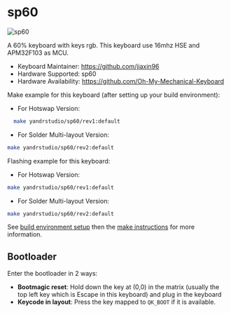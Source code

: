 # sp60

![sp60](https://i.imgur.com/uGx1Tv8h.png)

A 60% keyboard with keys rgb.
This keyboard use 16mhz HSE and APM32F103 as MCU.

- Keyboard Maintainer: https://github.com/jiaxin96
- Hardware Supported: sp60
- Hardware Availability: https://github.com/Oh-My-Mechanical-Keyboard

Make example for this keyboard (after setting up your build environment):

* For Hotswap Version:

```bash
  make yandrstudio/sp60/rev1:default
```

* For Solder Multi-layout Version:

```bash
make yandrstudio/sp60/rev2:default
```
Flashing example for this keyboard:

* For Hotswap Version:

```bash
make yandrstudio/sp60/rev1:default
```

* For Solder Multi-layout Version:

```bash
make yandrstudio/sp60/rev2:default
```

See [build environment setup](https://docs.qmk.fm/#/getting_started_build_tools) then the [make instructions](https://docs.qmk.fm/#/getting_started_make_guide) for more information.

## Bootloader

Enter the bootloader in 2 ways:

- **Bootmagic reset**: Hold down the key at (0,0) in the matrix (usually the top left key which is Escape in this keyboard) and plug in the keyboard
- **Keycode in layout**: Press the key mapped to `QK_BOOT` if it is available.

